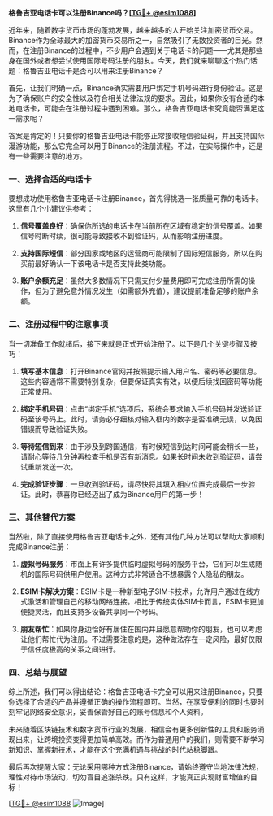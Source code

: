 **格鲁吉亚电话卡可以注册Binance吗？[[TG💪+ @esim1088](https://t.me/s/esim1088)]**

近年来，随着数字货币市场的蓬勃发展，越来越多的人开始关注加密货币交易。Binance作为全球最大的加密货币交易所之一，自然吸引了无数投资者的目光。然而，在注册Binance的过程中，不少用户会遇到关于电话卡的问题——尤其是那些身在国外或者想尝试使用国际号码注册的朋友。今天，我们就来聊聊这个热门话题：格鲁吉亚电话卡是否可以用来注册Binance？

首先，让我们明确一点，Binance确实需要用户绑定手机号码进行身份验证。这是为了确保账户的安全性以及符合相关法律法规的要求。因此，如果你没有合适的本地电话卡，可能会在注册过程中遇到困难。那么，格鲁吉亚电话卡究竟能否满足这一需求呢？

答案是肯定的！只要你的格鲁吉亚电话卡能够正常接收短信验证码，并且支持国际漫游功能，那么它完全可以用于Binance的注册流程。不过，在实际操作中，还是有一些需要注意的地方。

### 一、选择合适的电话卡

要想成功使用格鲁吉亚电话卡注册Binance，首先得挑选一张质量可靠的电话卡。这里有几个小建议供参考：

1. **信号覆盖良好**：确保你所选的电话卡在当前所在区域有稳定的信号覆盖。如果信号时断时续，很可能导致接收不到验证码，从而影响注册进度。
   
2. **支持国际短信**：部分国家或地区的运营商可能限制了国际短信服务，所以在购买前最好确认一下该电话卡是否支持此类功能。

3. **账户余额充足**：虽然大多数情况下只需支付少量费用即可完成注册所需的操作，但为了避免意外情况发生（如需额外充值），建议提前准备足够的账户余额。

### 二、注册过程中的注意事项

当一切准备工作就绪后，接下来就是正式开始注册了。以下是几个关键步骤及技巧：

1. **填写基本信息**：打开Binance官网并按照提示输入用户名、密码等必要信息。这些内容通常不需要特别复杂，但要保证真实有效，以便后续找回密码等功能正常使用。

2. **绑定手机号码**：点击“绑定手机”选项后，系统会要求输入手机号码并发送验证码至该号码上。此时，请务必仔细核对输入框内的数字是否准确无误，以免因错误而导致验证失败。

3. **等待短信到来**：由于涉及到跨国通信，有时候短信到达时间可能会稍长一些，请耐心等待几分钟再检查手机是否有新消息。如果长时间未收到验证码，请尝试重新发送一次。

4. **完成验证步骤**：一旦收到验证码，请尽快将其填入相应位置完成最后一步验证。此时，恭喜你已经迈出了成为Binance用户的第一步！

### 三、其他替代方案

当然啦，除了直接使用格鲁吉亚电话卡之外，还有其他几种方法可以帮助大家顺利完成Binance注册：

1. **虚拟号码服务**：市面上有许多提供临时虚拟号码的服务平台，它们可以生成随机的国际号码供用户使用。这种方式非常适合不想暴露个人隐私的朋友。

2. **ESIM卡解决方案**：ESIM卡是一种新型电子SIM卡技术，允许用户通过在线方式激活和管理自己的移动网络连接。相比于传统实体SIM卡而言，ESIM卡更加便捷灵活，而且支持多设备共享同一个号码。

3. **朋友帮忙**：如果你身边恰好有居住在国内并且愿意帮助你的朋友，也可以考虑让他们帮忙代为注册。不过需要注意的是，这种做法存在一定风险，最好仅限于信任度极高的关系之间进行。

### 四、总结与展望

综上所述，我们可以得出结论：格鲁吉亚电话卡完全可以用来注册Binance，只要你选择了合适的产品并遵循正确的操作流程即可。当然，在享受便利的同时也要时刻牢记网络安全意识，妥善保管好自己的账号信息和个人资料。

未来随着区块链技术和数字货币行业的发展，相信会有更多创新性的工具和服务涌现出来，让跨境投资变得更加简单高效。而作为普通用户的我们，则需要不断学习新知识、掌握新技术，才能在这个充满机遇与挑战的时代站稳脚跟。

最后再次提醒大家：无论采用哪种方式注册Binance，请始终遵守当地法律法规，理性对待市场波动，切勿盲目追涨杀跌。只有这样，才能真正实现财富增值的目标！

[[TG💪+ @esim1088](https://t.me/s/esim1088) ![Image](https://i.postimg.cc/4NQfJmqS/Snipaste-2025-05-13-00-14-12.png)]